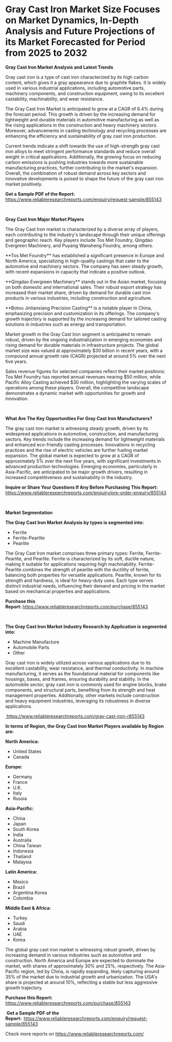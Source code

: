<p><h1>Gray Cast Iron Market Size Focuses on Market Dynamics, In-Depth Analysis and Future Projections of its Market Forecasted for Period from 2025 to 2032</h1></p><p><strong>Gray Cast Iron Market Analysis and Latest Trends</strong></p>
<p><p>Gray cast iron is a type of cast iron characterized by its high carbon content, which gives it a gray appearance due to graphite flakes. It is widely used in various industrial applications, including automotive parts, machinery components, and construction equipment, owing to its excellent castability, machinability, and wear resistance.</p><p>The Gray Cast Iron Market is anticipated to grow at a CAGR of 6.4% during the forecast period. This growth is driven by the increasing demand for lightweight and durable materials in automotive manufacturing as well as the rising applications in the construction and heavy machinery sectors. Moreover, advancements in casting technology and recycling processes are enhancing the efficiency and sustainability of gray cast iron production.</p><p>Current trends indicate a shift towards the use of high-strength gray cast iron alloys to meet stringent performance standards and reduce overall weight in critical applications. Additionally, the growing focus on reducing carbon emissions is pushing industries towards more sustainable manufacturing practices, further contributing to the market's expansion. Overall, the combination of robust demand across key sectors and innovative developments is poised to shape the future of the gray cast iron market positively.</p></p>
<p><strong>Get a Sample PDF of the Report:&nbsp;</strong> <a href="https://www.reliableresearchreports.com/enquiry/request-sample/855143?utm_campaign=3053&utm_medium=2&utm_source=Github&utm_content=ia&utm_term=01042025&utm_id=gray-cast-iron">https://www.reliableresearchreports.com/enquiry/request-sample/855143</a></p>
<p>&nbsp;</p>
<p><strong>Gray Cast Iron Major Market Players</strong></p>
<p><p>The Gray Cast Iron market is characterized by a diverse array of players, each contributing to the industry's landscape through their unique offerings and geographic reach. Key players include Tos Met Foundry, Qingdao Evergreen Machinery, and Puyang Wansheng Foundry, among others.</p><p>**Tos Met Foundry** has established a significant presence in Europe and North America, specializing in high-quality castings that cater to the automotive and machinery sectors. The company has seen steady growth, with recent expansions in capacity that indicate a positive outlook.</p><p>**Qingdao Evergreen Machinery** stands out in the Asian market, focusing on both domestic and international sales. Their robust export strategy has increased their market share, driven by demand for durable cast iron products in various industries, including construction and agriculture.</p><p>**Botou Jinlianxiang Precision Casting** is a notable player in China, emphasizing precision and customization in its offerings. The company's growth trajectory is supported by the increasing demand for tailored casting solutions in industries such as energy and transportation.</p><p>Market growth in the Gray Cast Iron segment is anticipated to remain robust, driven by the ongoing industrialization in emerging economies and rising demand for durable materials in infrastructure projects. The global market size was valued at approximately $30 billion in recent years, with a compound annual growth rate (CAGR) projected at around 5% over the next five years.</p><p>Sales revenue figures for selected companies reflect their market positions: Tos Met Foundry has reported annual revenues nearing $50 million, while Pacific Alloy Casting achieved $30 million, highlighting the varying scales of operations among these players. Overall, the competitive landscape demonstrates a dynamic market with opportunities for growth and innovation.</p></p>
<p>&nbsp;</p>
<p><strong>What Are The Key Opportunities For Gray Cast Iron Manufacturers?</strong></p>
<p><p>The gray cast iron market is witnessing steady growth, driven by its widespread applications in automotive, construction, and manufacturing sectors. Key trends include the increasing demand for lightweight materials and enhanced eco-friendly casting processes. Innovations in recycling practices and the rise of electric vehicles are further fueling market expansion. The global market is expected to grow at a CAGR of approximately 5% over the next five years, with significant investments in advanced production technologies. Emerging economies, particularly in Asia-Pacific, are anticipated to be major growth drivers, resulting in increased competitiveness and sustainability in the industry.</p></p>
<p><strong>Inquire or Share Your Questions If Any Before Purchasing This Report:</strong> <a href="https://www.reliableresearchreports.com/enquiry/pre-order-enquiry/855143?utm_campaign=3053&utm_medium=2&utm_source=Github&utm_content=ia&utm_term=01042025&utm_id=gray-cast-iron">https://www.reliableresearchreports.com/enquiry/pre-order-enquiry/855143</a></p>
<p>&nbsp;</p>
<p><strong>Market Segmentation</strong></p>
<p><strong>The Gray Cast Iron Market Analysis by types is segmented into:</strong></p>
<p><ul><li>Ferrite</li><li>Ferrite-Pearlite</li><li>Pearlite</li></ul></p>
<p><p>The Gray Cast Iron market comprises three primary types: Ferrite, Ferrite-Pearlite, and Pearlite. Ferrite is characterized by its soft, ductile nature, making it suitable for applications requiring high machinability. Ferrite-Pearlite combines the strength of pearlite with the ductility of ferrite, balancing both properties for versatile applications. Pearlite, known for its strength and hardness, is ideal for heavy-duty uses. Each type serves distinct industrial needs, influencing their demand and pricing in the market based on mechanical properties and applications.</p></p>
<p><strong>Purchase this Report:&nbsp;</strong><a href="https://www.reliableresearchreports.com/purchase/855143?utm_campaign=3053&utm_medium=2&utm_source=Github&utm_content=ia&utm_term=01042025&utm_id=gray-cast-iron">https://www.reliableresearchreports.com/purchase/855143</a></p>
<p>&nbsp;</p>
<p><strong>The Gray Cast Iron Market Industry Research by Application is segmented into:</strong></p>
<p><ul><li>Machine Manufacture</li><li>Automobile Parts</li><li>Other</li></ul></p>
<p><p>Gray cast iron is widely utilized across various applications due to its excellent castability, wear resistance, and thermal conductivity. In machine manufacturing, it serves as the foundational material for components like housings, bases, and frames, ensuring durability and stability. In the automobile sector, gray cast iron is commonly used for engine blocks, brake components, and structural parts, benefiting from its strength and heat management properties. Additionally, other markets include construction and heavy equipment industries, leveraging its robustness in diverse applications.</p></p>
<p><a href="https://www.reliableresearchreports.com/gray-cast-iron-r855143?utm_campaign=3053&utm_medium=2&utm_source=Github&utm_content=ia&utm_term=01042025&utm_id=gray-cast-iron">&nbsp;https://www.reliableresearchreports.com/gray-cast-iron-r855143</a></p>
<p><strong>In terms of Region, the Gray Cast Iron Market Players available by Region are:</strong></p>
<p>
    <p> <strong> North America: </strong>
        <ul>
            <li>United States</li>
            <li>Canada</li>
        </ul>
        </p> 
    <p> <strong> Europe: </strong>
        <ul>
            <li>Germany</li>
            <li>France</li>
            <li>U.K.</li>
            <li>Italy</li>
            <li>Russia</li>
        </ul>
        </p> 
    <p> <strong> Asia-Pacific: </strong>
        <ul>
            <li>China</li>
            <li>Japan</li>
            <li>South Korea</li>
            <li>India</li>
            <li>Australia</li>
            <li>China Taiwan</li>
            <li>Indonesia</li>
            <li>Thailand</li>
            <li>Malaysia</li>
        </ul>
        </p> 
    <p> <strong> Latin America: </strong>
        <ul>
            <li>Mexico</li>
            <li>Brazil</li>
            <li>Argentina Korea</li>
            <li>Colombia</li>
        </ul>
        </p> 
    <p> <strong> Middle East & Africa: </strong>
        <ul>
            <li>Turkey</li>
            <li>Saudi</li>
            <li>Arabia</li>
            <li>UAE</li>
            <li>Korea</li>
        </ul>
    </p>
    </p>
<p><p>The global gray cast iron market is witnessing robust growth, driven by increasing demand in various industries such as automotive and construction. North America and Europe are expected to dominate the market, with shares of approximately 30% and 25%, respectively. The Asia-Pacific region, led by China, is rapidly expanding, likely capturing around 35% of the market due to industrial growth and urbanization. The USA's share is projected at around 10%, reflecting a stable but less aggressive growth trajectory.</p></p>
<p><strong>Purchase this Report: </strong><a href="https://www.reliableresearchreports.com/purchase/855143?utm_campaign=3053&utm_medium=2&utm_source=Github&utm_content=ia&utm_term=01042025&utm_id=gray-cast-iron">https://www.reliableresearchreports.com/purchase/855143</a></p>
<p>&nbsp;<strong>Get a Sample PDF of the Report:&nbsp;&nbsp;</strong><a href="https://www.reliableresearchreports.com/enquiry/request-sample/855143?utm_campaign=3053&utm_medium=2&utm_source=Github&utm_content=ia&utm_term=01042025&utm_id=gray-cast-iron">https://www.reliableresearchreports.com/enquiry/request-sample/855143</a></p>
<p><strong></strong></p>
<p>Check more reports on <a href="https://www.reliableresearchreports.com/?utm_campaign=3053&utm_medium=2&utm_source=Github&utm_content=ia&utm_term=01042025&utm_id=gray-cast-iron">https://www.reliableresearchreports.com/</a></p>